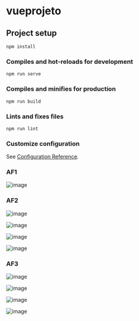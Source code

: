 # vueprojeto

## Project setup
```
npm install
```

### Compiles and hot-reloads for development
```
npm run serve
```

### Compiles and minifies for production
```
npm run build
```

### Lints and fixes files
```
npm run lint
```

### Customize configuration
See [Configuration Reference](https://cli.vuejs.org/config/).


### AF1

![image](https://user-images.githubusercontent.com/71042131/142690112-467e3d3a-2e5e-4282-8afc-566312118d6c.png)

### AF2

![image](https://user-images.githubusercontent.com/71042131/144765290-805b90e6-00fc-41aa-b844-7bd8f0f3e5a9.png)

![image](https://user-images.githubusercontent.com/71042131/144765296-82251681-bbc4-4d75-bb37-f214f33305bc.png)

![image](https://user-images.githubusercontent.com/71042131/144765299-dcc1c8bd-387d-4485-b329-f7e99d680314.png)

![image](https://user-images.githubusercontent.com/71042131/144765305-708e131e-c116-4cb4-9372-551df76128c7.png)


### AF3

![image](https://user-images.githubusercontent.com/71042131/144765327-b92506fc-b70a-41c7-b279-7d4c39c3286f.png)

![image](https://user-images.githubusercontent.com/71042131/144765333-87f7b2c3-9f77-4f84-8e50-c036808519e4.png)

![image](https://user-images.githubusercontent.com/71042131/144765363-cfdb5b42-39df-4fd0-8628-cd87d70750ce.png)

![image](https://user-images.githubusercontent.com/71042131/144765344-97855621-5fad-49c8-9755-9a602cf95c69.png)
